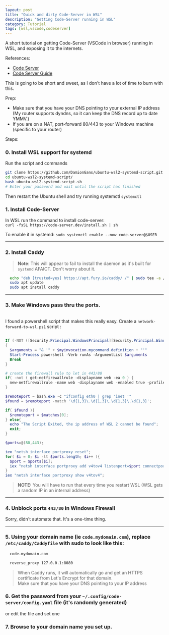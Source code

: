 ```yaml
---
layout: post
title: "Quick and dirty Code-Server in WSL"
description: "Getting Code-Server running in WSL"
category: Tutorial
tags: [wsl,vscode,codeserver]
---
```


A short tutorial on getting Code-Server (VSCode in browser) running in WSL, and exposing it to the internets.

References: 
  - [Code Server](https://github.com/cdr/code-server)
  - [Code Server Guide](https://github.com/cdr/code-server/blob/v3.5.0/doc/guide.md)
  
This is going to be short and sweet, as I don't have a lot of time to burn with this.

Prep:
- Make sure that you have your DNS pointing to your external IP address (My router supports dyndns, so it can keep the DNS record up to date YMMV.)
- If you are on a NAT, port-forward 80/443 to your Windows machine (specific to your router)

Steps:
### 0. Install WSL support for systemd
Run the script and commands

``` sh
git clone https://github.com/DamionGans/ubuntu-wsl2-systemd-script.git
cd ubuntu-wsl2-systemd-script/
bash ubuntu-wsl2-systemd-script.sh
# Enter your password and wait until the script has finished
```
Then restart the Ubuntu shell and try running systemctl
`systemctl`

### 1. Install Code-Server
In WSL run the command to install code-server:<br>
  `curl -fsSL https://code-server.dev/install.sh | sh`

To enable it in systemd:
  `sudo systemctl enable --now code-server@$USER`
<hr>

### 2. Install Caddy
>__Note__: This will appear to fail to install the daemon as it's built for `systemd` AFAICT. Don't worry about it. 

``` sh
  echo "deb [trusted=yes] https://apt.fury.io/caddy/ /" | sudo tee -a /etc/apt/sources.list.d/caddy-fury.list
  sudo apt update
  sudo apt install caddy
```
<hr>

### 3. Make Windows pass thru the ports. 
<br> I found a powershell script that makes this really easy. Create a `network-forward-to-wsl.ps1` script : 

``` powershell
 
If (-NOT ([Security.Principal.WindowsPrincipal][Security.Principal.WindowsIdentity]::GetCurrent()).IsInRole([Security.Principal.WindowsBuiltInRole] "Administrator"))
{
  $arguments = "& '" + $myinvocation.mycommand.definition + "'"
  Start-Process powershell -Verb runAs -ArgumentList $arguments
  Break
}

# create the firewall rule to let in 443/80
if( -not ( get-netfirewallrule -displayname web -ea 0 ) {
  new-netfirewallrule -name web -displayname web -enabled true -profile any -action allow -localport 80,443 -protocol tcp 
}

$remoteport = bash.exe -c "ifconfig eth0 | grep 'inet '"
$found = $remoteport -match '\d{1,3}\.\d{1,3}\.\d{1,3}\.\d{1,3}';

if( $found ){
  $remoteport = $matches[0];
} else{
  echo "The Script Exited, the ip address of WSL 2 cannot be found";
  exit;
}

$ports=@(80,443);

iex "netsh interface portproxy reset";
for( $i = 0; $i -lt $ports.length; $i++ ){
  $port = $ports[$i];
  iex "netsh interface portproxy add v4tov4 listenport=$port connectport=$port connectaddress=$remoteport";
}
iex "netsh interface portproxy show v4tov4";
```

> __NOTE:__ You will have to  run that every time you restart WSL (WSL gets a random IP in an internal address)
<hr>

### 4. Unblock ports `443/80` in Windows Firewall
Sorry, didn't automate that. It's a one-time thing.
<hr>

### 5. Using your domain name (ie `code.mydomain.com`), replace `/etc/caddy/Caddyfile` with sudo to look like this:
``` sh
  code.mydomain.com

  reverse_proxy 127.0.0.1:8080
```
> When Caddy runs, it will automatically go and get an HTTPS certificate from Let's Encrypt for that domain. 
> <br>Make sure that you have your DNS pointing to your IP address


### 6. Get the password from your `~/.config/code-server/config.yaml` file (it's randomly generated) <br>
or edit the file and set one

### 7. Browse to your domain name you set up.

  
